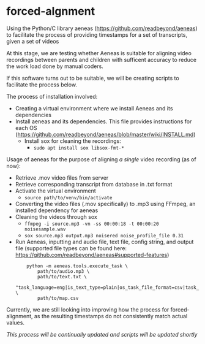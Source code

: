 # forced-algnment
Using the Python/C library aeneas (https://github.com/readbeyond/aeneas) to facilitate the process of providing timestamps for a set of transcripts, given a set of videos

At this stage, we are testing whether Aeneas is suitable for aligning video recordings between parents and children with sufficent accuracy to reduce the work load done by manual coders. 

If this software turns out to be suitable, we will be creating scripts to facilitate the process below.

The process of installation involved:
  * Creating a virtual environment where we install Aeneas and its dependencies
  * Install aeneas and its dependencies. This file provides instructions for each OS
	(https://github.com/readbeyond/aeneas/blob/master/wiki/INSTALL.md)
	* Install sox for cleaning the recordings:
		* `sudo apt install sox libsox-fmt-*`
		


Usage of aeneas for the purpose of aligning _a single_ video recording (as of now):
* Retrieve .mov video files from server
* Retrieve corresponding transcript from database in .txt format
* Activate the virtual environment
  * `source path/to/venv/bin/activate`
* Converting the video files (.mov specifically) to .mp3 using FFmpeg, an installed dependency for aeneas
* Cleaning the videos through sox
  *	`ffmpeg -i source.mp3 -vn -ss 00:00:18 -t 00:00:20 noisesample.wav`
  * `sox source.mp3 output.mp3 noisered noise_profile_file 0.31`
*  Run Aeneas, inputting and audio file, text file, config string, and output file (supported file types can be found here: https://github.com/readbeyond/aeneas#supported-features)
    ```
        python -m aeneas.tools.execute_task \
            path/to/audio.mp3 \
            path/to/text.txt \
            "task_language=eng|is_text_type=plain|os_task_file_format=csv|task_adjust_boundary_nonspeech_min=0.010|task_adjust_boundary_nonspeech_string=REMOVE" \
            path/to/map.csv

Currently, we are still looking into improving how the process for forced-alignment, as the resulting timestamps do not consistently match actual values.

*This process will be continually updated and scripts will be updated shortly*
